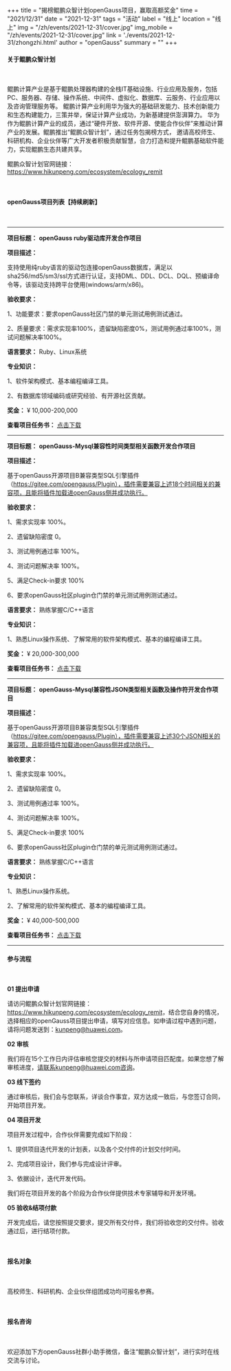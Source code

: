 +++
title = "揭榜鲲鹏众智计划openGauss项目，赢取高额奖金"
time = "2021/12/31"
date = "2021-12-31"
tags = "活动"
label = "线上"
location = "线上"
img = "/zh/events/2021-12-31/cover.jpg"
img_mobile = "/zh/events/2021-12-31/cover.jpg"
link = './events/2021-12-31/zhongzhi.html'
author = "openGauss"
summary = ""
+++

#### 关于鲲鹏众智计划

<br/>

鲲鹏计算产业是基于鲲鹏处理器构建的全栈IT基础设施、行业应用及服务，包括PC、服务器、存储、操作系统、中间件、虚拟化、数据库、云服务、行业应用以及咨询管理服务等。
鲲鹏计算产业利用华为强大的基础研发能力、技术创新能力和生态构建能力，三策并举，保证计算产业成功，为新基建提供澎湃算力。
华为作为鲲鹏计算产业的成员，通过“硬件开放、软件开源、使能合作伙伴”来推动计算产业的发展。鲲鹏推出“鲲鹏众智计划”，通过任务包揭榜方式，
邀请高校师生、科研机构、企业伙伴等广大开发者积极贡献智慧，合力打造和提升鲲鹏基础软件能力，实现鲲鹏生态共建共享。

鲲鹏众智计划官网链接： <https://www.hikunpeng.com/ecosystem/ecology_remit>

<br/>

#### openGauss项目列表【持续刷新】

<br/>

<hr/>

**项目标题：** **openGauss ruby驱动库开发合作项目**

**项目描述：**

支持使用纯ruby语言的驱动包连接openGauss数据库，满足以sha256/md5/sm3/ssl方式进行认证，支持DML、DDL、DCL、DQL、预编译命令等，该驱动支持跨平台使用(windows/arm/x86)。

**验收要求：** 

1、功能要求：要求openGauss社区门禁的单元测试用例测试通过。

2、质量要求：需求实现率100%，遗留缺陷密度0%，测试用例通过率100%，测试问题解决率100%。

**语言要求：** Ruby、Linux系统

**专业知识：** 

1、软件架构模式、基本编程编译工具。

2、有数据库领域编码或研究经验、有开源社区贡献。

**奖金：** ¥ 10,000-200,000

**查看项目任务书：** [点击下载](./20210928170001.docx)

<hr/>

**项目标题：** **openGauss-Mysql兼容性时间类型相关函数开发合作项目**

**项目描述：**

基于openGauss开源项目B兼容类型SQL引擎插件（https://gitee.com/opengauss/Plugin），插件需要兼容上述18个时间相关的兼容项，且能将插件加载进openGauss侧并成功执行。

**验收要求：** 

1、需求实现率 100%。

2、遗留缺陷密度 0。

3、测试用例通过率 100%。

4、测试问题解决率 100%。

5、满足Check-in要求 100%

6、要求openGauss社区plugin仓门禁的单元测试用例测试通过。

**语言要求：** 熟练掌握C/C++语言

**专业知识：** 

1、熟悉Linux操作系统、了解常用的软件架构模式、基本的编程编译工具。

**奖金：** ¥ 20,000-300,000

**查看项目任务书：** [点击下载](./20220324170001.pdf)

<hr/>

**项目标题：** **openGauss-Mysql兼容性JSON类型相关函数及操作符开发合作项目**

**项目描述：**

基于openGauss开源项目B兼容类型SQL引擎插件（https://gitee.com/opengauss/Plugin），插件需要兼容上述30个JSON相关的兼容项，且能将插件加载进openGauss侧并成功执行。

**验收要求：** 

1、需求实现率 100%。

2、遗留缺陷密度 0。

3、测试用例通过率 100%。

4、测试问题解决率 100%。

5、满足Check-in要求 100%

6、要求openGauss社区plugin仓门禁的单元测试用例测试通过。

**语言要求：** 熟练掌握C/C++语言

**专业知识：** 

1、熟悉Linux操作系统。

2、了解常用的软件架构模式、基本的编程编译工具。

**奖金：** ¥ 40,000-500,000

**查看项目任务书：** [点击下载](./20220324170002.pdf)

<hr/>

#### 参与流程

<br/>

**01 提出申请**

请访问鲲鹏众智计划官网链接：<https://www.hikunpeng.com/ecosystem/ecology_remit>，结合您自身的情况，选择相应的openGauss项目提出申请，填写对应信息。如申请过程中遇到问题，请将问题发送到：kunpeng@huawei.com。

**02 审核**

我们将在15个工作日内评估审核您提交的材料与所申请项目匹配度。如果您想了解审核进度，请联系kunpeng@huawei.com咨询。

**03 线下签约**

通过审核后，我们会与您联系，详谈合作事宜，双方达成一致后，与您签订合同，开始项目开发。

**04 项目开发**

项目开发过程中，合作伙伴需要完成如下阶段：

1、提供项目迭代开发的计划表，以及各个交付件的计划交付时间。

2、完成项目设计，我们参与完成设计评审。

3、依据设计，迭代开发代码。

我们将在项目开发的各个阶段为合作伙伴提供技术专家辅导和开发环境。

**05 验收&结项付款**

开发完成后，请您按照提交要求，提交所有交付件，我们将验收您的交付件。验收通过后，进行结项付款。

<br/>

#### 报名对象

<br/>

高校师生、科研机构、企业伙伴组团成功均可报名参赛。

<br/>

#### 报名咨询

<br/>

欢迎添加下方openGauss社群小助手微信，备注“鲲鹏众智计划”，进行实时在线交流与讨论。

<div style="width: 220px; height: 220px; background: url(/img/breadcrumbs/wechat.jpg); background-size: 100% 100%;">
</div>